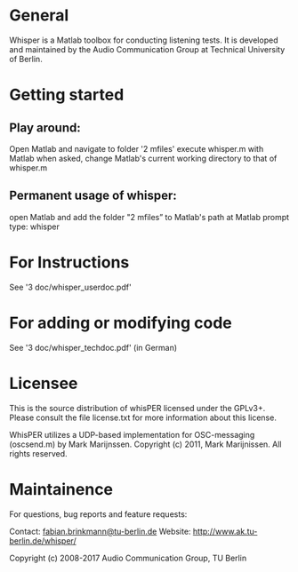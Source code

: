 # General

Whisper is a Matlab toolbox for conducting listening tests. It is developed and maintained by the Audio Communication Group at Technical University of Berlin.


# Getting started

## Play around:
Open Matlab and navigate to folder '2 mfiles'
execute whisper.m with Matlab
when asked, change Matlab's current working directory to that of whisper.m


## Permanent usage of whisper:
open Matlab and add the folder "2 mfiles” to Matlab's path
at Matlab prompt type: whisper 


# For Instructions

See '3 doc/whisper_userdoc.pdf'


# For adding or modifying code

See '3 doc/whisper_techdoc.pdf' (in German)


# Licensee

This is the source distribution of whisPER licensed under the
GPLv3+. Please consult the file license.txt for more information about 
this license.

WhisPER utilizes a UDP-based implementation for OSC-messaging (oscsend.m) 
by Mark Marijnssen. Copyright (c) 2011, Mark Marijnissen. All rights reserved.


# Maintainence

For questions, bug reports and feature requests:

Contact: fabian.brinkmann@tu-berlin.de
Website: http://www.ak.tu-berlin.de/whisper/


Copyright (c) 2008-2017 Audio Communication Group, TU Berlin